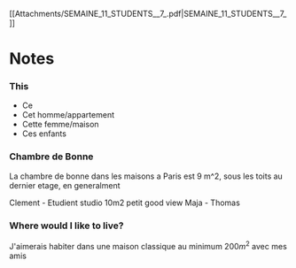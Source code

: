 [[Attachments/SEMAINE_11_STUDENTS__7_.pdf|SEMAINE_11_STUDENTS__7_]]
# Notes
### This
* Ce
* Cet homme/appartement
* Cette femme/maison
* Ces enfants

### Chambre de Bonne
La chambre de bonne dans les maisons a Paris est 9 m^2, sous les toits au dernier etage, en generalment 

Clement - Etudient studio 10m2 petit good view 
Maja - 
Thomas

### Where would I like to live?
J'aimerais habiter dans une maison classique au minimum $200m^2$ avec mes amis